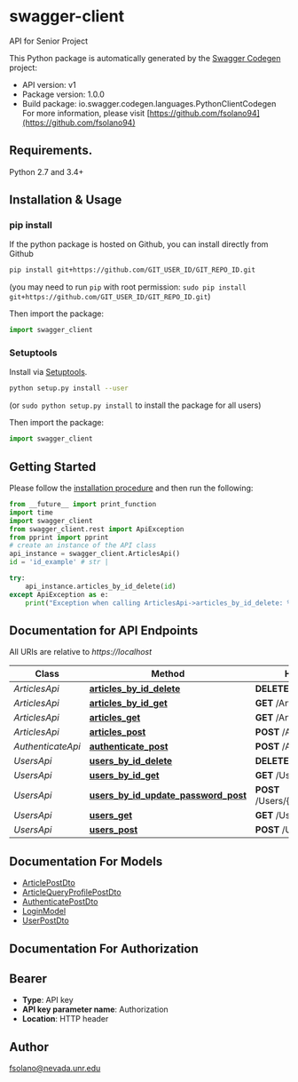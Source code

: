 # swagger-client
API for Senior Project

This Python package is automatically generated by the [Swagger Codegen](https://github.com/swagger-api/swagger-codegen) project:

- API version: v1
- Package version: 1.0.0
- Build package: io.swagger.codegen.languages.PythonClientCodegen
For more information, please visit [https://github.com/fsolano94](https://github.com/fsolano94)

## Requirements.

Python 2.7 and 3.4+

## Installation & Usage
### pip install

If the python package is hosted on Github, you can install directly from Github

```sh
pip install git+https://github.com/GIT_USER_ID/GIT_REPO_ID.git
```
(you may need to run `pip` with root permission: `sudo pip install git+https://github.com/GIT_USER_ID/GIT_REPO_ID.git`)

Then import the package:
```python
import swagger_client 
```

### Setuptools

Install via [Setuptools](http://pypi.python.org/pypi/setuptools).

```sh
python setup.py install --user
```
(or `sudo python setup.py install` to install the package for all users)

Then import the package:
```python
import swagger_client
```

## Getting Started

Please follow the [installation procedure](#installation--usage) and then run the following:

```python
from __future__ import print_function
import time
import swagger_client
from swagger_client.rest import ApiException
from pprint import pprint
# create an instance of the API class
api_instance = swagger_client.ArticlesApi()
id = 'id_example' # str | 

try:
    api_instance.articles_by_id_delete(id)
except ApiException as e:
    print("Exception when calling ArticlesApi->articles_by_id_delete: %s\n" % e)

```

## Documentation for API Endpoints

All URIs are relative to *https://localhost*

Class | Method | HTTP request | Description
------------ | ------------- | ------------- | -------------
*ArticlesApi* | [**articles_by_id_delete**](docs/ArticlesApi.md#articles_by_id_delete) | **DELETE** /Articles/{id} | 
*ArticlesApi* | [**articles_by_id_get**](docs/ArticlesApi.md#articles_by_id_get) | **GET** /Articles/{id} | 
*ArticlesApi* | [**articles_get**](docs/ArticlesApi.md#articles_get) | **GET** /Articles | 
*ArticlesApi* | [**articles_post**](docs/ArticlesApi.md#articles_post) | **POST** /Articles | 
*AuthenticateApi* | [**authenticate_post**](docs/AuthenticateApi.md#authenticate_post) | **POST** /Authenticate | 
*UsersApi* | [**users_by_id_delete**](docs/UsersApi.md#users_by_id_delete) | **DELETE** /Users/{id} | 
*UsersApi* | [**users_by_id_get**](docs/UsersApi.md#users_by_id_get) | **GET** /Users/{id} | 
*UsersApi* | [**users_by_id_update_password_post**](docs/UsersApi.md#users_by_id_update_password_post) | **POST** /Users/{id}/updatePassword | 
*UsersApi* | [**users_get**](docs/UsersApi.md#users_get) | **GET** /Users | 
*UsersApi* | [**users_post**](docs/UsersApi.md#users_post) | **POST** /Users | 


## Documentation For Models

 - [ArticlePostDto](docs/ArticlePostDto.md)
 - [ArticleQueryProfilePostDto](docs/ArticleQueryProfilePostDto.md)
 - [AuthenticatePostDto](docs/AuthenticatePostDto.md)
 - [LoginModel](docs/LoginModel.md)
 - [UserPostDto](docs/UserPostDto.md)


## Documentation For Authorization


## Bearer

- **Type**: API key
- **API key parameter name**: Authorization
- **Location**: HTTP header


## Author

fsolano@nevada.unr.edu

